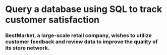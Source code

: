 # Query a database using SQL to track customer satisfaction
### BestMarket, a large-scale retail company, wishes to utilize customer feedback and review data to improve the quality of its store network.
